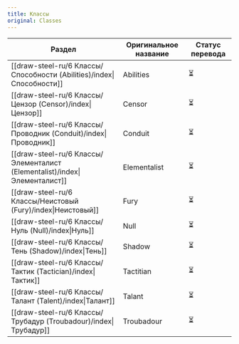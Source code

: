 ```yaml
---
title: Классы
original: Classes
---
```

| Раздел                                                                     | Оригинальное название | Статус перевода |
| -------------------------------------------------------------------------- | --------------------- | --------------- |
| [[draw-steel-ru/6 Классы/Способности (Abilities)/index\|Способности]]      | Abilities             | ⏳               |
| [[draw-steel-ru/6 Классы/Цензор (Censor)/index\|Цензор]]                   | Censor                | ⏳               |
| [[draw-steel-ru/6 Классы/Проводник (Conduit)/index\|Проводник]]            | Conduit               | ⏳               |
| [[draw-steel-ru/6 Классы/Элементалист (Elementalist)/index\|Элементалист]] | Elementalist          | ⏳               |
| [[draw-steel-ru/6 Классы/Heистовый (Fury)/index\|Неистовый]]               | Fury                  | ⏳               |
| [[draw-steel-ru/6 Классы/Нуль (Null)/index\|Нуль]]                         | Null                  | ⏳               |
| [[draw-steel-ru/6 Классы/Тень (Shadow)/index\|Тень]]                       | Shadow                | ⏳               |
| [[draw-steel-ru/6 Классы/Тактик (Tactician)/index\|Тактик]]                | Tactitian             | ⏳               |
| [[draw-steel-ru/6 Классы/Талант (Talent)/index\|Талант]]                   | Talant                | ⏳               |
| [[draw-steel-ru/6 Классы/Трубадур (Troubadour)/index\|Трубадур]]           | Troubadour            | ⏳               |
